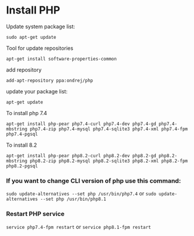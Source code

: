 # Install PHP

Update system package list:
```
sudo apt-get update
```

Tool for update repositories
```
apt-get install software-properties-common
```

add repository
```
add-apt-repository ppa:ondrej/php
```

update your package list:
```
apt-get update
```

To install php 7.4

```
apt-get install php-pear php7.4-curl php7.4-dev php7.4-gd php7.4-mbstring php7.4-zip php7.4-mysql php7.4-sqlite3 php7.4-xml php7.4-fpm php7.4-pgsql
```

To install 8.2

```
apt-get install php-pear php8.2-curl php8.2-dev php8.2-gd php8.2-mbstring php8.2-zip php8.2-mysql php8.2-sqlite3 php8.2-xml php8.2-fpm php8.2-pgsql
```

 ### If you want to change CLI version of php use this command: 
 
`sudo update-alternatives --set php /usr/bin/php7.4` or `sudo update-alternatives --set php /usr/bin/php8.1`

### Restart PHP service

`service php7.4-fpm restart` or `service php8.1-fpm restart`

